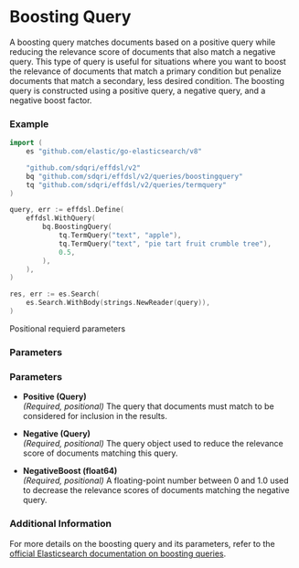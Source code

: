 # Boosting Query

A boosting query matches documents based on a positive query while reducing the relevance score of documents that also match a negative query. This type of query is useful for situations where you want to boost the relevance of documents that match a primary condition but penalize documents that match a secondary, less desired condition. The boosting query is constructed using a positive query, a negative query, and a negative boost factor.

### Example

```go
import (
    es "github.com/elastic/go-elasticsearch/v8"

	"github.com/sdqri/effdsl/v2"
	bq "github.com/sdqri/effdsl/v2/queries/boostingquery"
	tq "github.com/sdqri/effdsl/v2/queries/termquery"
)

query, err := effdsl.Define(
    effdsl.WithQuery(
        bq.BoostingQuery(
            tq.TermQuery("text", "apple"),
            tq.TermQuery("text", "pie tart fruit crumble tree"),
            0.5, 
        ),
    ),
)

res, err := es.Search(
    es.Search.WithBody(strings.NewReader(query)),
)
```
Positional requierd parameters
### Parameters

### Parameters

*   **Positive (Query)**  
    _(Required, positional)_ The query that documents must match to be considered for inclusion in the results.
    
*   **Negative (Query)**  
    _(Required, positional)_ The query object used to reduce the relevance score of documents matching this query.
    
*   **NegativeBoost (float64)**  
    _(Required, positional)_ A floating-point number between 0 and 1.0 used to decrease the relevance scores of documents matching the negative query.

### Additional Information

For more details on the boosting query and its parameters, refer to the [official Elasticsearch documentation on boosting queries](https://www.elastic.co/guide/en/elasticsearch/reference/current/query-dsl-boosting-query.html).

